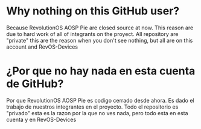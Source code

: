 # Why nothing on this GitHub user? #
Because RevolutionOS AOSP Pie are closed source at now. This reason are due to hard work of all of integrants on the proyect.
All repository are "private" this are the reason when you don't see nothing, but all are on this account and RevOS-Devices

# ¿Por que no hay nada en esta cuenta de GitHub? #
Por que RevolutionOS AOSP Pie es codigo cerrado desde ahora. Es dado el trabajo de nuestros integrantes en el proyecto.
Todo el repositorio es "privado" esta es la razon por la que no ves nada, pero todo esta en esta cuenta y en RevOS-Devices
